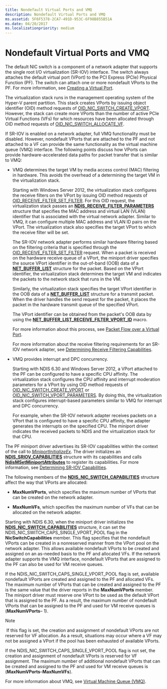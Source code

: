 ```yaml
---
title: Nondefault Virtual Ports and VMQ
description: Nondefault Virtual Ports and VMQ
ms.assetid: 5F6F5378-2CA7-491D-953C-6F98B855B51A
ms.date: 04/20/2017
ms.localizationpriority: medium
---
```


# Nondefault Virtual Ports and VMQ


The default NIC switch is a component of a network adapter that supports the single root I/O virtualization (SR-IOV) interface. The switch always attaches the default virtual port (VPort) to the PCI Express (PCIe) Physical Function (PF). The switch can attach one or more nondefault VPorts to the PF. For more information, see [Creating a Virtual Port](creating-a-virtual-port.md).

The virtualization stack runs in the management operating system of the Hyper-V parent partition. This stack creates VPorts by issuing object identifier (OID) method requests of [OID\_NIC\_SWITCH\_CREATE\_VPORT](https://docs.microsoft.com/windows-hardware/drivers/network/oid-nic-switch-create-vport). However, the stack can create more VPorts than the number of active PCIe Virtual Functions (VFs) for which resources have been allocated through OID method requests of [OID\_NIC\_SWITCH\_ALLOCATE\_VF](https://docs.microsoft.com/windows-hardware/drivers/network/oid-nic-switch-allocate-vf).

If SR-IOV is enabled on a network adapter, full VMQ functionality must be disabled. However, nondefault VPorts that are attached to the PF and not attached to a VF can provide the same functionality as the virtual machine queue (VMQ) interface. The following points discuss how VPorts can provide hardware-accelerated data paths for packet transfer that is similar to VMQ:

-   VMQ determines the target VM by media access control (MAC) filtering in hardware. This avoids the overhead of a determining the target VM in the virtualization stack.

    Starting with Windows Server 2012, the virtualization stack configures the receive filters on the VPort by issuing OID method requests of [OID\_RECEIVE\_FILTER\_SET\_FILTER](https://docs.microsoft.com/windows-hardware/drivers/network/oid-receive-filter-set-filter). For this OID request, the virtualization stack passes an [**NDIS\_RECEIVE\_FILTER\_PARAMETERS**](https://docs.microsoft.com/windows-hardware/drivers/ddi/content/ntddndis/ns-ntddndis-_ndis_receive_filter_parameters) structure that specifies the MAC address and virtual LAN (VLAN) identifier that is associated with the virtual network adapter. Similar to VMQ, it can configure multiple MAC address and VLAN ID pairs on the VPort. The virtualization stack also specifies the target VPort to which the receive filter will be set.

    The SR-IOV network adapter performs similar hardware filtering based on the filtering criteria that is specified through the [OID\_RECEIVE\_FILTER\_SET\_FILTER](https://docs.microsoft.com/windows-hardware/drivers/network/oid-receive-filter-set-filter) request. When a packet is received on the hardware receive queue of a VPort, the miniport driver specifies the source VPort identifier in the out-of-band (OOB) data of a [**NET\_BUFFER\_LIST**](https://docs.microsoft.com/windows-hardware/drivers/ddi/content/ndis/ns-ndis-_net_buffer_list) structure for the packet. Based on the VPort identifier, the virtualization stack determines the target VM and indicates the packets to the network stack that runs in the VM.

    Similarly, the virtualization stack specifies the target VPort identifier in the OOB data of a [**NET\_BUFFER\_LIST**](https://docs.microsoft.com/windows-hardware/drivers/ddi/content/ndis/ns-ndis-_net_buffer_list) structure for a transmit packet. When the driver handles the send request for the packet, it places the packet in the hardware transmit queue of the specified VPort.

    The VPort identifier can be obtained from the packet's OOB data by using the [**NET\_BUFFER\_LIST\_RECEIVE\_FILTER\_VPORT\_ID**](https://docs.microsoft.com/windows-hardware/drivers/network/net-buffer-list-receive-filter-vport-id) macro.

    For more information about this process, see [Packet Flow over a Virtual Port](packet-flow-over-a-virtual-port.md).

    For more information about the receive filtering requirements for an SR-IOV network adapter, see [Determining Receive Filtering Capabilities](determining-receive-filtering-capabilities.md).

-   VMQ provides interrupt and DPC concurrency.

    Starting with NDIS 6.30 and Windows Server 2012, a VPort attached to the PF can be configured to have a specific CPU affinity. The virtualization stack configures the CPU affinity and interrupt moderation parameters for a VPort by using OID method requests of [OID\_NIC\_SWITCH\_CREATE\_VPORT](https://docs.microsoft.com/windows-hardware/drivers/network/oid-nic-switch-create-vport) or [OID\_NIC\_SWITCH\_VPORT\_PARAMETERS](https://docs.microsoft.com/windows-hardware/drivers/network/oid-nic-switch-vport-parameters). By doing this, the virtualization stack configures interrupt-based parameters similar to VMQ for interrupt and DPC concurrency.

    For example, when the SR-IOV network adapter receives packets on a VPort that is configured to have a specific CPU affinity, the adapter generates the interrupts on the specified CPU. The miniport driver indicates the received packets to NDIS and the virtualization stack for that CPU.

The PF miniport driver advertises its SR-IOV capabilities within the context of the call to [*MiniportInitializeEx*](https://docs.microsoft.com/windows-hardware/drivers/ddi/content/ndis/nc-ndis-miniport_initialize). The driver initializes an [**NDIS\_SRIOV\_CAPABILITIES**](https://docs.microsoft.com/windows-hardware/drivers/ddi/content/ntddndis/ns-ntddndis-_ndis_sriov_capabilities) structure with its capabilities and calls [**NdisMSetMiniportAttributes**](https://docs.microsoft.com/windows-hardware/drivers/ddi/content/ndis/nf-ndis-ndismsetminiportattributes) to register its capabilities. For more information, see [Determining SR-IOV Capabilities](determining-sr-iov-capabilities.md).

The following members of the [**NDIS_NIC_SWITCH_CAPABILITIES**](https://docs.microsoft.com/windows-hardware/drivers/ddi/content/ntddndis/ns-ntddndis-_ndis_nic_switch_capabilities) structure affect the way that VPorts are allocated:

-   **MaxNumVPorts**, which specifies the maximum number of VPorts that can be created on the network adapter.

-   **MaxNumVFs**, which specifies the maximum number of VFs that can be allocated on the network adapter.

Starting with NDIS 6.30, when the miniport driver initializes the [**NDIS_NIC_SWITCH_CAPABILITIES**](https://docs.microsoft.com/windows-hardware/drivers/ddi/content/ntddndis/ns-ntddndis-_ndis_nic_switch_capabilities) structure, it can set the NDIS\_NIC\_SWITCH\_CAPS\_SINGLE\_VPORT\_POOL flag in the **NicSwitchCapabilities** member. This flag specifies that the nondefault VPorts can be created in a nonreserved manner from the VPort pool on the network adapter. This allows available nondefault VPorts to be created and assigned on an as-needed basis to the PF and allocated VFs. If the network adapter supports the VMQ interface, nondefault VPorts that are assigned to the PF can also be used for VM receive queues.

If the NDIS\_NIC\_SWITCH\_CAPS\_SINGLE\_VPORT\_POOL flag is set, available nondefault VPorts are created and assigned to the PF and allocated VFs. The maximum number of VPorts that can be created and assigned to the PF is the same value that the driver reports in the **MaxNumVPorts** member. The miniport driver must reserve one VPort to be used as the default VPort that is assigned to the PF. As a result, the maximum number of nondefault VPorts that can be assigned to the PF and used for VM receive queues is (**MaxNumVPorts**– 1).

> [!NOTE]
> If this flag is set, the creation and assignment of nondefault VPorts are not reserved for VF allocation. As a result, situations may occur where a VF may not be assigned a VPort if the pool has been exhausted of available VPorts. 

If the NDIS\_NIC\_SWITCH\_CAPS\_SINGLE\_VPORT\_POOL flag is not set, the creation and assignment of nondefault VPorts is reserved for VF assignment. The maximum number of additional nondefault VPorts that can be created and assigned to the PF and used for VM receive queues is (**MaxNumVPorts**–**MaxNumVFs**).

For more information about VMQ, see [Virtual Machine Queue (VMQ)](virtual-machine-queue--vmq-.md).
